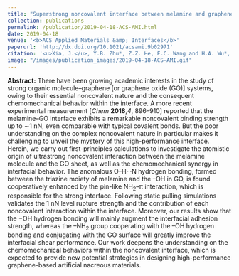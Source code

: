 ```yaml
---
title: "Superstrong noncovalent interface between melamine and graphene oxide"
collection: publications
permalink: /publication/2019-04-18-ACS-AMI.html
date: 2019-04-18
venue: '<b>ACS Applied Materials &amp; Interfaces</b>'
paperurl: 'http://dx.doi.org/10.1021/acsami.9b02971'
citation: '<u>Xia, J.</u>, Y.B. Zhu*, Z.Z. He, F.C. Wang and H.A. Wu*, Superstrong noncovalent interface between melamine and graphene oxide. <i>ACS Applied Materials &amp; Interfaces</i>, 2019, 11(18): 17068–17078.'
image: "/images/publication_images/2019-04-18-ACS-AMI.gif"
---
```


**Abstract:** There have been growing academic interests in the study of strong organic molecule–graphene [or graphene oxide (GO)] systems, owing to their essential noncovalent nature and the consequent chemomechanical behavior within the interface. A more recent experimental measurement [<i>Chem</i> <b>2018</b>,<i>4</i>, 896–910] reported that the melamine–GO interface exhibits a remarkable noncovalent binding strength up to ∼1 nN, even comparable with typical covalent bonds. But the poor understanding on the complex noncovalent nature in particular makes it challenging to unveil the mystery of this high-performance interface. Herein, we carry out first-principles calculations to investigate the atomistic origin of ultrastrong noncovalent interaction between the melamine molecule and the GO sheet, as well as the chemomechanical synergy in interfacial behavior. The anomalous O–H···N hydrogen bonding, formed between the triazine moiety of melamine and the –OH in GO, is found cooperatively enhanced by the pin-like NH<sub>2</sub>–π interaction, which is responsible for the strong interface. Following static pulling simulations validates the 1 nN level rupture strength and the contribution of each noncovalent interaction within the interface. Moreover, our results show that the −OH hydrogen bonding will mainly augment the interfacial adhesion strength, whereas the –NH<sub>2</sub> group cooperating with the –OH hydrogen bonding and conjugating with the GO surface will greatly improve the interfacial shear performance. Our work deepens the understanding on the chemomechanical behaviors within the noncovalent interface, which is expected to provide new potential strategies in designing high-performance graphene-based artificial nacreous materials.
